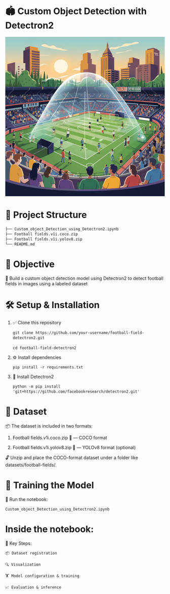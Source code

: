 
# 🏟️ Custom Object Detection with Detectron2
![image alt](a-stadium-filled-with-people-the-central_CHeOWy-iRjOySovf7091CQ_7LUxAEKpQ-ashprO0ivlvA.jpeg)
# 📁 Project Structure

    ├── Custom_object_Detection_using_Detectron2.ipynb
    ├── Football fields.v1i.coco.zip
    ├── Football fields.v1i.yolov8.zip
    └── README.md
#   📌 Objective

🎯 Build a custom object detection model using Detectron2 to detect football fields in images using a labeled dataset

#   🛠️ Setup & Installation
1.  ✅ Clone this repository   

        git clone https://github.com/your-username/football-field-detectron2.git

        cd football-field-detectron2

2.  ⚙️ Install dependencies

        pip install -r requirements.txt
        
3.  🧪 Install Detectron2

        python -m pip install 'git+https://github.com/facebookresearch/detectron2.git'

# 📂 Dataset

📦 The dataset is included in two formats:

1. Football fields.v1i.coco.zip 🐼 — COCO format

2. Football fields.v1i.yolov8.zip 🦾 — YOLOv8 format (optional)

🔓 Unzip and place the COCO-format dataset under a folder like datasets/football-fields/.

#   🚀 Training the Model
📓 Run the notebook:

    Custom_object_Detection_using_Detectron2.ipynb
#   Inside the notebook:

🧩 Key Steps:

    📦 Dataset registration

    🔍 Visualization

    🏋️ Model configuration & training

    📈 Evaluation & inference




